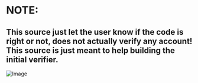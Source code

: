 # NOTE:
## This source just let the user know if the code is right or not, does not actually verify any account! This source is just meant to help building the initial verifier.  

![Image](https://i.ibb.co/7gCJn2N/Cattura.png)
